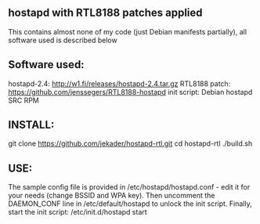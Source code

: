hostapd with RTL8188 patches applied
------------------------------------

This contains almost none of my code (just Debian manifests partially), all software used is described below

Software used:
--------------

hostapd-2.4:
http://w1.fi/releases/hostapd-2.4.tar.gz
RTL8188 patch:
https://github.com/jenssegers/RTL8188-hostapd
init script:
Debian hostapd SRC RPM

INSTALL:
--------

git clone https://github.com/jekader/hostapd-rtl.git
cd hostapd-rtl
./build.sh

USE:
----

The sample config file is provided in /etc/hostapd/hostapd.conf - edit it for your needs (change BSSID and WPA key).
Then uncomment the DAEMON_CONF line in /etc/default/hostapd to unlock the init script.
Finally, start the init script:
/etc/init.d/hostapd start

